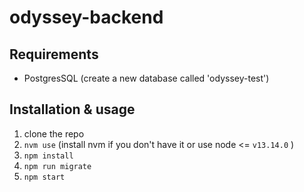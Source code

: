 # odyssey-backend

## Requirements
* PostgresSQL (create a new database called 'odyssey-test')

## Installation & usage
1. clone the repo
2. `nvm use` (install nvm if you don't have it or use node <= `v13.14.0` )
3. `npm install`
4. `npm run migrate`
5. `npm start`

